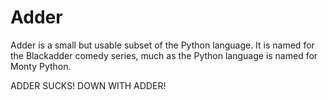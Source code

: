 # Adder
Adder is a small but usable subset of the Python language. It is named for the Blackadder comedy series, much as the Python language is named for Monty Python.

ADDER SUCKS! DOWN WITH ADDER!
